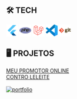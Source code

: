## 🛠 TECH
<code><img
    height="32"
    src="https://raw.githubusercontent.com/github/explore/80688e429a7d4ef2fca1e82350fe8e3517d3494d/topics/flutter/flutter.png"
    alt="Logo flutter"/></code>
<code><img
    height="32"
    src="https://raw.githubusercontent.com/github/explore/80688e429a7d4ef2fca1e82350fe8e3517d3494d/topics/php/php.png"
    alt="Logo php"/></code>
<code><img
    height="32"
    src="https://raw.githubusercontent.com/github/explore/80688e429a7d4ef2fca1e82350fe8e3517d3494d/topics/laravel/laravel.png"
    alt="Logo laravel"/></code>
<code><img
    height="32"
    src="https://raw.githubusercontent.com/github/explore/80688e429a7d4ef2fca1e82350fe8e3517d3494d/topics/visual-studio-code/visual-studio-code.png"
    alt="Logo visual studio"/></code>
<code><img
    height="32"
    src="https://raw.githubusercontent.com/github/explore/80688e429a7d4ef2fca1e82350fe8e3517d3494d/topics/git/git.png"
    alt="Logo git"/></code> <br>

## 🖥️ PROJETOS  <br>
[MEU PROMOTOR ONLINE](https://meupromotor.online/) <br>
[CONTRO LELEITE](https://controleleite.com/)<br> <br>
[![portfolio](https://img.shields.io/badge/linkedin-0A66C2?style=for-the-badge&logo=linkedin&logoColor=white)](https://www.linkedin.com/in/izaiasfrancisco/)<br><br>
